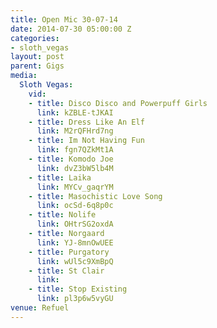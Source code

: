 ```yaml
---
title: Open Mic 30-07-14
date: 2014-07-30 05:00:00 Z
categories:
- sloth_vegas
layout: post
parent: Gigs
media:
  Sloth Vegas:
    vid:
    - title: Disco Disco and Powerpuff Girls
      link: kZBLE-tJKAI
    - title: Dress Like An Elf
      link: M2rQFHrd7ng
    - title: Im Not Having Fun
      link: fgn7QZkMt1A
    - title: Komodo Joe
      link: dvZ3bW5lb4M
    - title: Laika
      link: MYCv_gaqrYM
    - title: Masochistic Love Song
      link: ocSd-6q8p0c
    - title: Nolife
      link: OHtrSG2oxdA
    - title: Norgaard
      link: YJ-8mnOwUEE
    - title: Purgatory
      link: wUl5c9XmBpQ
    - title: St Clair
      link: 
    - title: Stop Existing
      link: pl3p6w5vyGU
venue: Refuel
---
```


